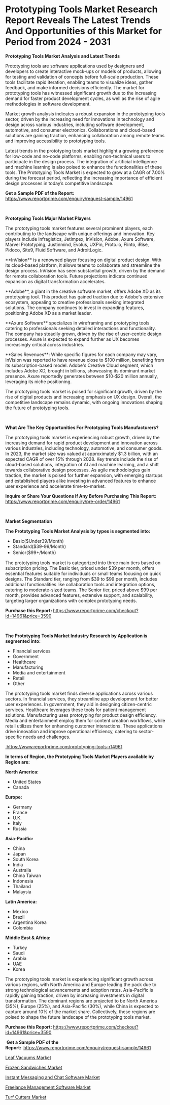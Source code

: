 <p><h1>Prototyping Tools Market Research Report Reveals The Latest Trends And Opportunities of this Market for Period from 2024 - 2031</h1></p><p><strong>Prototyping Tools Market Analysis and Latest Trends</strong></p>
<p><p>Prototyping tools are software applications used by designers and developers to create interactive mock-ups or models of products, allowing for testing and validation of concepts before full-scale production. These tools facilitate rapid iteration, enabling teams to visualize ideas, gather feedback, and make informed decisions efficiently. The market for prototyping tools has witnessed significant growth due to the increasing demand for faster product development cycles, as well as the rise of agile methodologies in software development.</p><p>Market growth analysis indicates a robust expansion in the prototyping tools sector, driven by the increasing need for innovations in technology and design across various industries, including software development, automotive, and consumer electronics. Collaborations and cloud-based solutions are gaining traction, enhancing collaboration among remote teams and improving accessibility to prototyping tools.</p><p>Latest trends in the prototyping tools market highlight a growing preference for low-code and no-code platforms, enabling non-technical users to participate in the design process. The integration of artificial intelligence and machine learning is also poised to enhance the functionalities of these tools. The Prototyping Tools Market is expected to grow at a CAGR of 7.00% during the forecast period, reflecting the increasing importance of efficient design processes in today’s competitive landscape.</p></p>
<p><strong>Get a Sample PDF of the Report:&nbsp;</strong> <a href="https://www.reportprime.com/enquiry/request-sample/14961?utm_campaign=13&utm_medium=2&utm_source=Github&utm_content=ia&utm_term=18102024&utm_id=prototyping-tools">https://www.reportprime.com/enquiry/request-sample/14961</a></p>
<p>&nbsp;</p>
<p><strong>Prototyping Tools Major Market Players</strong></p>
<p><p>The prototyping tools market features several prominent players, each contributing to the landscape with unique offerings and innovation. Key players include Infragistics, JetImpex, InVision, Adobe, Axure Software, Marvel Prototyping, Justinmind, Evolus, UXPin, Proto.io, Flinto, iRise, Pidoco, Site9, Fluid Software, and AdroitLogic.</p><p>**InVision** is a renowned player focusing on digital product design. With its cloud-based platform, it allows teams to collaborate and streamline the design process. InVision has seen substantial growth, driven by the demand for remote collaboration tools. Future projections indicate continued expansion as digital transformation accelerates.</p><p>**Adobe**, a giant in the creative software market, offers Adobe XD as its prototyping tool. This product has gained traction due to Adobe's extensive ecosystem, appealing to creative professionals seeking integrated solutions. The company continues to invest in expanding features, positioning Adobe XD as a market leader.</p><p>**Axure Software** specializes in wireframing and prototyping tools catering to professionals seeking detailed interactions and functionality. The company has steadily grown, driven by the rise of user-centric design processes. Axure is expected to expand further as UX becomes increasingly critical across industries.</p><p>**Sales Revenues**: While specific figures for each company may vary, InVision was reported to have revenue close to $100 million, benefiting from its subscription-based model. Adobe's Creative Cloud segment, which includes Adobe XD, brought in billions, showcasing its dominant market presence. Axure reportedly generates between $10-$20 million annually, leveraging its niche positioning.</p><p>The prototyping tools market is poised for significant growth, driven by the rise of digital products and increasing emphasis on UX design. Overall, the competitive landscape remains dynamic, with ongoing innovations shaping the future of prototyping tools.</p></p>
<p>&nbsp;</p>
<p><strong>What Are The Key Opportunities For Prototyping Tools Manufacturers?</strong></p>
<p><p>The prototyping tools market is experiencing robust growth, driven by the increasing demand for rapid product development and innovation across various industries, including technology, automotive, and consumer goods. In 2023, the market size was valued at approximately $1.3 billion, with an expected CAGR of over 15% through 2028. Key trends include the rise of cloud-based solutions, integration of AI and machine learning, and a shift towards collaborative design processes. As agile methodologies gain traction, the market is poised for further expansion, with emerging startups and established players alike investing in advanced features to enhance user experience and accelerate time-to-market.</p></p>
<p><strong>Inquire or Share Your Questions If Any Before Purchasing This Report:</strong> <a href="https://www.reportprime.com/enquiry/pre-order/14961?utm_campaign=13&utm_medium=2&utm_source=Github&utm_content=ia&utm_term=18102024&utm_id=prototyping-tools">https://www.reportprime.com/enquiry/pre-order/14961</a></p>
<p>&nbsp;</p>
<p><strong>Market Segmentation</strong></p>
<p><strong>The Prototyping Tools Market Analysis by types is segmented into:</strong></p>
<p><ul><li>Basic($Under39/Month)</li><li>Standard($39-99/Month)</li><li>Senior($99+/Month）</li></ul></p>
<p><p>The prototyping tools market is categorized into three main tiers based on subscription pricing. The Basic tier, priced under $39 per month, offers essential features suitable for individuals or small teams focusing on quick designs. The Standard tier, ranging from $39 to $99 per month, includes additional functionalities like collaboration tools and integration options, catering to moderate-sized teams. The Senior tier, priced above $99 per month, provides advanced features, extensive support, and scalability, targeting larger organizations with complex prototyping needs.</p></p>
<p><strong>Purchase this Report:&nbsp;</strong><a href="https://www.reportprime.com/checkout?id=14961&price=3590&utm_campaign=13&utm_medium=2&utm_source=Github&utm_content=ia&utm_term=18102024&utm_id=prototyping-tools">https://www.reportprime.com/checkout?id=14961&price=3590</a></p>
<p>&nbsp;</p>
<p><strong>The Prototyping Tools Market Industry Research by Application is segmented into:</strong></p>
<p><ul><li>Financial services</li><li>Government</li><li>Healthcare</li><li>Manufacturing</li><li>Media and entertainment</li><li>Retail</li><li>Other</li></ul></p>
<p><p>The prototyping tools market finds diverse applications across various sectors. In financial services, they streamline app development for better user experiences. In government, they aid in designing citizen-centric services. Healthcare leverages these tools for patient management solutions. Manufacturing uses prototyping for product design efficiency. Media and entertainment employ them for content creation workflows, while retail utilizes them for enhancing customer interactions. These applications drive innovation and improve operational efficiency, catering to sector-specific needs and challenges.</p></p>
<p><a href="https://www.reportprime.com/prototyping-tools-r14961?utm_campaign=13&utm_medium=2&utm_source=Github&utm_content=ia&utm_term=18102024&utm_id=prototyping-tools">&nbsp;https://www.reportprime.com/prototyping-tools-r14961</a></p>
<p><strong>In terms of Region, the Prototyping Tools Market Players available by Region are:</strong></p>
<p>
    <p> <strong> North America: </strong>
        <ul>
            <li>United States</li>
            <li>Canada</li>
        </ul>
        </p> 
    <p> <strong> Europe: </strong>
        <ul>
            <li>Germany</li>
            <li>France</li>
            <li>U.K.</li>
            <li>Italy</li>
            <li>Russia</li>
        </ul>
        </p> 
    <p> <strong> Asia-Pacific: </strong>
        <ul>
            <li>China</li>
            <li>Japan</li>
            <li>South Korea</li>
            <li>India</li>
            <li>Australia</li>
            <li>China Taiwan</li>
            <li>Indonesia</li>
            <li>Thailand</li>
            <li>Malaysia</li>
        </ul>
        </p> 
    <p> <strong> Latin America: </strong>
        <ul>
            <li>Mexico</li>
            <li>Brazil</li>
            <li>Argentina Korea</li>
            <li>Colombia</li>
        </ul>
        </p> 
    <p> <strong> Middle East & Africa: </strong>
        <ul>
            <li>Turkey</li>
            <li>Saudi</li>
            <li>Arabia</li>
            <li>UAE</li>
            <li>Korea</li>
        </ul>
    </p>
    </p>
<p><p>The prototyping tools market is experiencing significant growth across various regions, with North America and Europe leading the pack due to strong technological advancements and adoption rates. Asia-Pacific is rapidly gaining traction, driven by increasing investments in digital transformation. The dominant regions are projected to be North America (35%), Europe (25%), and Asia-Pacific (30%), while China is expected to capture around 10% of the market share. Collectively, these regions are poised to shape the future landscape of the prototyping tools market.</p></p>
<p><strong>Purchase this Report: </strong><a href="https://www.reportprime.com/checkout?id=14961&price=3590&utm_campaign=13&utm_medium=2&utm_source=Github&utm_content=ia&utm_term=18102024&utm_id=prototyping-tools">https://www.reportprime.com/checkout?id=14961&price=3590</a></p>
<p>&nbsp;<strong>Get a Sample PDF of the Report:&nbsp;&nbsp;</strong><a href="https://www.reportprime.com/enquiry/request-sample/14961?utm_campaign=13&utm_medium=2&utm_source=Github&utm_content=ia&utm_term=18102024&utm_id=prototyping-tools">https://www.reportprime.com/enquiry/request-sample/14961</a></p>
<p><strong></strong></p>
<p><p><a href="https://issuu.com/reportprime-2/docs/leaf-vacuums-market-size-2030.pptx_5bec836ddf59ac?utm_campaign=13&utm_medium=2&utm_source=Github&utm_content=ia&utm_term=18102024&utm_id=prototyping-tools">Leaf Vacuums Market</a></p><p><a href="https://www.linkedin.com/pulse/regional-adaptations-global-frozen-sandwiches-market-trends-ma25c?utm_campaign=13&utm_medium=2&utm_source=Github&utm_content=ia&utm_term=18102024&utm_id=prototyping-tools">Frozen Sandwiches Market</a></p><p><a href="https://github.com/maniehilp9ib/Market-Research-Report-List-1/blob/main/instant-messaging-and-chat-software-market.md?utm_campaign=13&utm_medium=2&utm_source=Github&utm_content=ia&utm_term=18102024&utm_id=prototyping-tools">Instant Messaging and Chat Software Market</a></p><p><a href="https://github.com/roydonhol47/Market-Research-Report-List-1/blob/main/freelance-management-software-market.md?utm_campaign=13&utm_medium=2&utm_source=Github&utm_content=ia&utm_term=18102024&utm_id=prototyping-tools">Freelance Management Software Market</a></p><p><a href="https://issuu.com/reportprime-2/docs/turf-cutters-market-size-2030.pptx_495734dcba2b35?utm_campaign=13&utm_medium=2&utm_source=Github&utm_content=ia&utm_term=18102024&utm_id=prototyping-tools">Turf Cutters Market</a></p></p>
